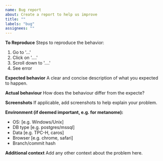 ```yaml
---
name: Bug report
about: Create a report to help us improve
title: ""
labels: "bug"
assignees: ""
---
```


**To Reproduce**
Steps to reproduce the behavior:

1. Go to '...'
2. Click on '....'
3. Scroll down to '....'
4. See error

**Expected behavior**
A clear and concise description of what you expected to happen.

**Actual behaviour**
How does the behaviour differ from the expecte?

**Screenshots**
If applicable, add screenshots to help explain your problem.

**Environment (if deemed important, e.g. for metanome):**

- OS: [e.g. Windows/Unix]
- DB type [e.g. postgres/mssql]
- Data [e.g. TPC-H, caros]
- Browser [e.g. chrome, safari]
- Branch/commit hash

**Additional context**
Add any other context about the problem here.
